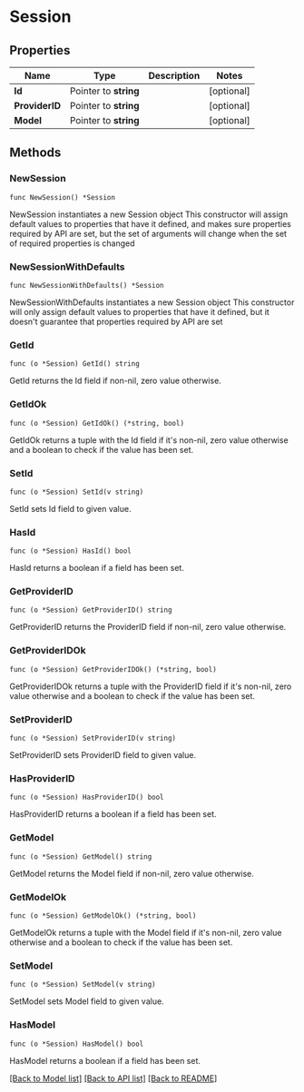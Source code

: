 # Session

## Properties

Name | Type | Description | Notes
------------ | ------------- | ------------- | -------------
**Id** | Pointer to **string** |  | [optional] 
**ProviderID** | Pointer to **string** |  | [optional] 
**Model** | Pointer to **string** |  | [optional] 

## Methods

### NewSession

`func NewSession() *Session`

NewSession instantiates a new Session object
This constructor will assign default values to properties that have it defined,
and makes sure properties required by API are set, but the set of arguments
will change when the set of required properties is changed

### NewSessionWithDefaults

`func NewSessionWithDefaults() *Session`

NewSessionWithDefaults instantiates a new Session object
This constructor will only assign default values to properties that have it defined,
but it doesn't guarantee that properties required by API are set

### GetId

`func (o *Session) GetId() string`

GetId returns the Id field if non-nil, zero value otherwise.

### GetIdOk

`func (o *Session) GetIdOk() (*string, bool)`

GetIdOk returns a tuple with the Id field if it's non-nil, zero value otherwise
and a boolean to check if the value has been set.

### SetId

`func (o *Session) SetId(v string)`

SetId sets Id field to given value.

### HasId

`func (o *Session) HasId() bool`

HasId returns a boolean if a field has been set.

### GetProviderID

`func (o *Session) GetProviderID() string`

GetProviderID returns the ProviderID field if non-nil, zero value otherwise.

### GetProviderIDOk

`func (o *Session) GetProviderIDOk() (*string, bool)`

GetProviderIDOk returns a tuple with the ProviderID field if it's non-nil, zero value otherwise
and a boolean to check if the value has been set.

### SetProviderID

`func (o *Session) SetProviderID(v string)`

SetProviderID sets ProviderID field to given value.

### HasProviderID

`func (o *Session) HasProviderID() bool`

HasProviderID returns a boolean if a field has been set.

### GetModel

`func (o *Session) GetModel() string`

GetModel returns the Model field if non-nil, zero value otherwise.

### GetModelOk

`func (o *Session) GetModelOk() (*string, bool)`

GetModelOk returns a tuple with the Model field if it's non-nil, zero value otherwise
and a boolean to check if the value has been set.

### SetModel

`func (o *Session) SetModel(v string)`

SetModel sets Model field to given value.

### HasModel

`func (o *Session) HasModel() bool`

HasModel returns a boolean if a field has been set.


[[Back to Model list]](../README.md#documentation-for-models) [[Back to API list]](../README.md#documentation-for-api-endpoints) [[Back to README]](../README.md)


